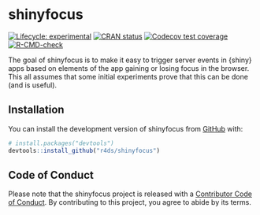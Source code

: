 
<!-- README.md is generated from README.Rmd. Please edit that file -->

# shinyfocus

<!-- badges: start -->

[![Lifecycle:
experimental](https://img.shields.io/badge/lifecycle-experimental-orange.svg)](https://lifecycle.r-lib.org/articles/stages.html#experimental)
[![CRAN
status](https://www.r-pkg.org/badges/version/shinyfocus)](https://CRAN.R-project.org/package=shinyfocus)
[![Codecov test
coverage](https://codecov.io/gh/r4ds/shinyfocus/branch/main/graph/badge.svg)](https://app.codecov.io/gh/r4ds/shinyfocus?branch=main)
[![R-CMD-check](https://github.com/r4ds/shinyfocus/actions/workflows/R-CMD-check.yaml/badge.svg)](https://github.com/r4ds/shinyfocus/actions/workflows/R-CMD-check.yaml)
<!-- badges: end -->

The goal of shinyfocus is to make it easy to trigger server events in
{shiny} apps based on elements of the app gaining or losing focus in the
browser. This all assumes that some initial experiments prove that this
can be done (and is useful).

## Installation

You can install the development version of shinyfocus from
[GitHub](https://github.com/) with:

``` r
# install.packages("devtools")
devtools::install_github("r4ds/shinyfocus")
```

## Code of Conduct

Please note that the shinyfocus project is released with a [Contributor
Code of
Conduct](https://contributor-covenant.org/version/2/1/CODE_OF_CONDUCT.html).
By contributing to this project, you agree to abide by its terms.
